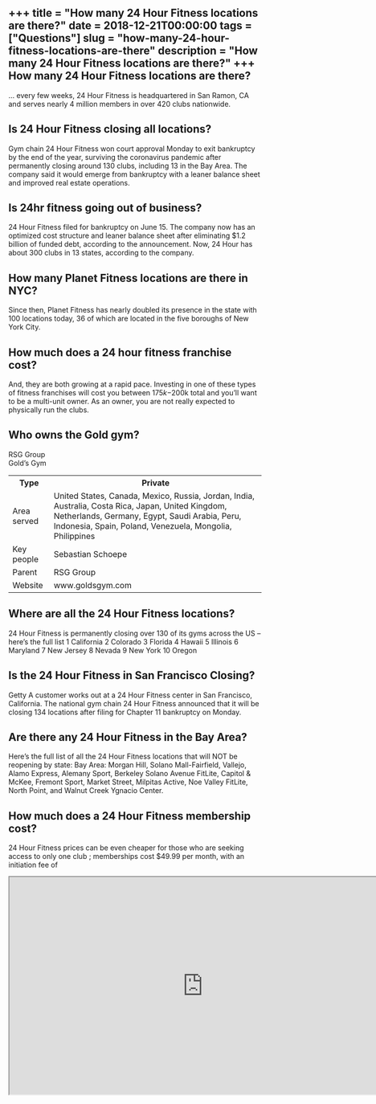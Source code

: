 +++
title = "How many 24 Hour Fitness locations are there?"
date = 2018-12-21T00:00:00
tags = ["Questions"]
slug = "how-many-24-hour-fitness-locations-are-there"
description = "How many 24 Hour Fitness locations are there?"
+++
How many 24 Hour Fitness locations are there?
---------------------------------------------

… every few weeks, 24 Hour Fitness is headquartered in San Ramon, CA and serves nearly 4 million members in over 420 clubs nationwide.

Is 24 Hour Fitness closing all locations?
-----------------------------------------

Gym chain 24 Hour Fitness won court approval Monday to exit bankruptcy by the end of the year, surviving the coronavirus pandemic after permanently closing around 130 clubs, including 13 in the Bay Area. The company said it would emerge from bankruptcy with a leaner balance sheet and improved real estate operations.

Is 24hr fitness going out of business?
--------------------------------------

24 Hour Fitness filed for bankruptcy on June 15. The company now has an optimized cost structure and leaner balance sheet after eliminating $1.2 billion of funded debt, according to the announcement. Now, 24 Hour has about 300 clubs in 13 states, according to the company.

How many Planet Fitness locations are there in NYC?
---------------------------------------------------

Since then, Planet Fitness has nearly doubled its presence in the state with 100 locations today, 36 of which are located in the five boroughs of New York City.

How much does a 24 hour fitness franchise cost?
-----------------------------------------------

And, they are both growing at a rapid pace. Investing in one of these types of fitness franchises will cost you between $175k-$200k total and you’ll want to be a multi-unit owner. As an owner, you are not really expected to physically run the clubs.

Who owns the Gold gym?
----------------------

RSG Group  
Gold’s Gym

<table><tr><th>Type</th><th>Private</th></tr><tr><td>Area served</td><td>United States, Canada, Mexico, Russia, Jordan, India, Australia, Costa Rica, Japan, United Kingdom, Netherlands, Germany, Egypt, Saudi Arabia, Peru, Indonesia, Spain, Poland, Venezuela, Mongolia, Philippines</td></tr><tr><td>Key people</td><td>Sebastian Schoepe</td></tr><tr><td>Parent</td><td>RSG Group</td></tr><tr><td>Website</td><td>www.goldsgym.com</td></tr></table>

Where are all the 24 Hour Fitness locations?
--------------------------------------------

24 Hour Fitness is permanently closing over 130 of its gyms across the US – here’s the full list 1 California 2 Colorado 3 Florida 4 Hawaii 5 Illinois 6 Maryland 7 New Jersey 8 Nevada 9 New York 10 Oregon

Is the 24 Hour Fitness in San Francisco Closing?
------------------------------------------------

Getty A customer works out at a 24 Hour Fitness center in San Francisco, California. The national gym chain 24 Hour Fitness announced that it will be closing 134 locations after filing for Chapter 11 bankruptcy on Monday.

Are there any 24 Hour Fitness in the Bay Area?
----------------------------------------------

Here’s the full list of all the 24 Hour Fitness locations that will NOT be reopening by state: Bay Area: Morgan Hill, Solano Mall-Fairfield, Vallejo, Alamo Express, Alemany Sport, Berkeley Solano Avenue FitLite, Capitol &amp; McKee, Fremont Sport, Market Street, Milpitas Active, Noe Valley FitLite, North Point, and Walnut Creek Ygnacio Center.

How much does a 24 Hour Fitness membership cost?
------------------------------------------------

24 Hour Fitness prices can be even cheaper for those who are seeking access to only one club ; memberships cost $49.99 per month, with an initiation fee of

<iframe allow="accelerometer; autoplay; clipboard-write; encrypted-media; gyroscope; picture-in-picture" allowfullscreen="" class="__youtube_prefs__  epyt-is-override  no-lazyload" data-no-lazy="1" data-origheight="433" data-origwidth="770" data-skipgform_ajax_framebjll="" height="433" id="_ytid_69769" loading="lazy" src="https://www.youtube.com/embed/xoTrQRwk3oc?enablejsapi=1&autoplay=0&cc_load_policy=0&cc_lang_pref=&iv_load_policy=1&loop=0&modestbranding=0&rel=1&fs=1&playsinline=0&autohide=2&theme=dark&color=red&controls=1&" title="YouTube player" width="770"></iframe>